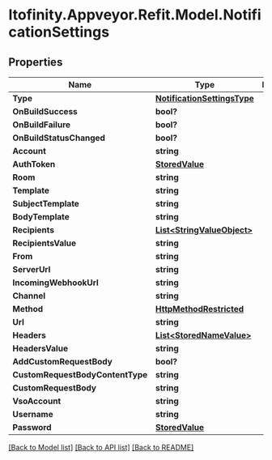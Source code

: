# Itofinity.Appveyor.Refit.Model.NotificationSettings
## Properties

Name | Type | Description | Notes
------------ | ------------- | ------------- | -------------
**Type** | [**NotificationSettingsType**](NotificationSettingsType.md) |  | [optional] 
**OnBuildSuccess** | **bool?** |  | [optional] 
**OnBuildFailure** | **bool?** |  | [optional] 
**OnBuildStatusChanged** | **bool?** |  | [optional] 
**Account** | **string** |  | [optional] 
**AuthToken** | [**StoredValue**](StoredValue.md) |  | [optional] 
**Room** | **string** |  | [optional] 
**Template** | **string** |  | [optional] 
**SubjectTemplate** | **string** |  | [optional] 
**BodyTemplate** | **string** |  | [optional] 
**Recipients** | [**List&lt;StringValueObject&gt;**](StringValueObject.md) |  | [optional] 
**RecipientsValue** | **string** |  | [optional] 
**From** | **string** |  | [optional] 
**ServerUrl** | **string** |  | [optional] 
**IncomingWebhookUrl** | **string** |  | [optional] 
**Channel** | **string** |  | [optional] 
**Method** | [**HttpMethodRestricted**](HttpMethodRestricted.md) |  | [optional] 
**Url** | **string** |  | [optional] 
**Headers** | [**List&lt;StoredNameValue&gt;**](StoredNameValue.md) |  | [optional] 
**HeadersValue** | **string** |  | [optional] 
**AddCustomRequestBody** | **bool?** |  | [optional] 
**CustomRequestBodyContentType** | **string** |  | [optional] 
**CustomRequestBody** | **string** |  | [optional] 
**VsoAccount** | **string** |  | [optional] 
**Username** | **string** |  | [optional] 
**Password** | [**StoredValue**](StoredValue.md) |  | [optional] 

[[Back to Model list]](../README.md#documentation-for-models) [[Back to API list]](../README.md#documentation-for-api-endpoints) [[Back to README]](../README.md)

